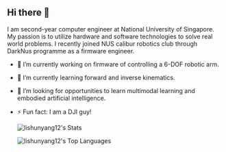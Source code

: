 ## Hi there 👋

I am second-year computer engineer at National University of Singapore. 
My passion is to utilize hardware and software technologies to solve real world problems.
I recently joined NUS calibur robotics club through DarkNus programme as a firmware engineer. 

- 🔭 I’m currently working on firmware of controlling a 6-DOF robotic arm. 
- 🌱 I’m currently learning forward and inverse kinematics.
- 🤔 I’m looking for opportunities to learn multimodal learning and embodied artificial intelligence.
- ⚡ Fun fact: I am a DJI guy!

  
  ![lishunyang12's Stats](https://github-readme-stats.vercel.app/api?username=lishunyang12&theme=vue-dark&show_icons=true&hide_border=true&count_private=true)

  
  ![lishunyang12's Top Languages](https://github-readme-stats.vercel.app/api/top-langs/?username=lishunyang12&theme=vue-dark&show_icons=true&hide_border=true&layout=compact)


<!--
**lishunyang12/lishunyang12** is a ✨ _special_ ✨ repository because its `README.md` (this file) appears on your GitHub profile.
Here are some ideas to get you started:

- 🔭 I’m currently working on ...
- 🌱 I’m currently learning ...
- 👯 I’m looking to collaborate on ...
- 🤔 I’m looking for help with ...
- 💬 Ask me about ...
- 📫 How to reach me: ...
- 😄 Pronouns: ...
- ⚡ Fun fact: ...
-->
